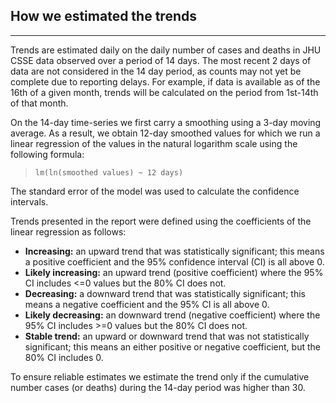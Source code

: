 
## How we estimated the trends

---

Trends are estimated daily on the daily number of cases and deaths in JHU CSSE data observed over a period of  14 days. The most recent 2 days of data are not considered in the 14 day period, as counts may not yet be complete due to reporting delays. For example, if data is available as of the 16th of a given month, trends will be calculated on the period from 1st-14th of that month.

On the 14-day time-series we first carry a smoothing using a 3-day moving average. As a result, we obtain 12-day smoothed values for which we run a linear regression of the values in the natural logarithm scale using the following formula:

> `lm(ln(smoothed values) ~ 12 days)`

The standard error of the model was used to calculate the confidence intervals. 

Trends presented in the report were defined using the coefficients of the linear regression as follows:

- **Increasing:** an upward trend that was statistically significant; this means a positive coefficient and the 95% confidence interval (CI) is all above 0. 
- **Likely increasing:** an upward trend (positive coefficient) where the 95% CI includes <=0 values but the 80% CI does not.
- **Decreasing:** a downward trend that was statistically significant; this means a negative coefficient and the 95% CI is all above 0.
- **Likely decreasing:** an downward trend (negative coefficient) where the 95% CI includes >=0 values but the 80% CI does not.
- **Stable trend:** an upward or downward trend that was not statistically significant; this means an either positive or negative coefficient, but the 80% CI includes 0. 

To ensure reliable estimates we estimate the trend only if the cumulative number cases (or deaths) during the 14-day period was higher than 30.
